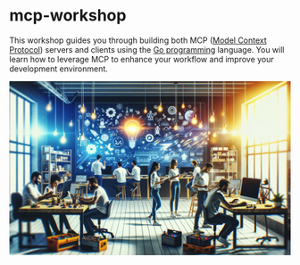 # mcp-workshop

This workshop guides you through building both MCP ([Model Context Protocol][1]) servers and clients using the [Go programming][2] language. You will learn how to leverage MCP to enhance your workflow and improve your development environment.

![cover](./images/cover.png)

[1]:https://modelcontextprotocol.io/introduction
[2]:https://go.dev

